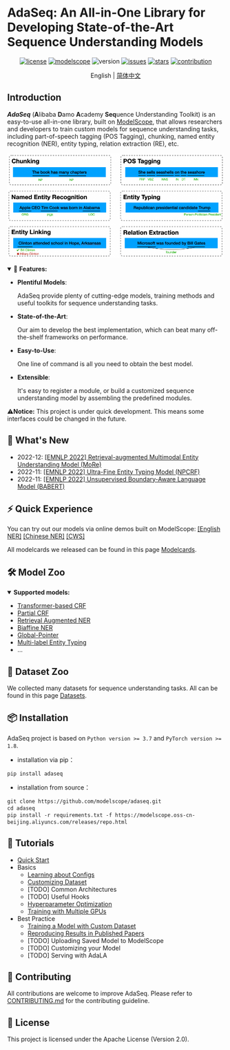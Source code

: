 # AdaSeq: An All-in-One Library for Developing State-of-the-Art Sequence Understanding Models

<div align="center">

[![license](https://img.shields.io/github/license/modelscope/adaseq.svg)](./LICENSE)
[![modelscope](https://img.shields.io/badge/modelscope-1.1.2-624aff.svg)](https://modelscope.cn/)
![version](https://img.shields.io/github/tag/modelscope/adaseq.svg)
[![issues](https://img.shields.io/github/issues/modelscope/adaseq.svg)](https://github.com/modelscope/AdaSeq/issues)
[![stars](https://img.shields.io/github/stars/modelscope/adaseq.svg)](https://github.com/modelscope/AdaSeq/stargazers)
[![contribution](https://img.shields.io/badge/contributions-welcome-brightgreen.svg)](./CONTRIBUTING.md)

</div>

<div align="center">

English | [简体中文](./README_zh.md)

</div>

## Introduction
***AdaSeq*** (**A**libaba **D**amo **A**cademy **Seq**uence Understanding Toolkit) is an easy-to-use all-in-one library, built on [ModelScope](https://modelscope.cn/home), that allows researchers and developers to train custom models for sequence understanding tasks, including part-of-speech tagging (POS Tagging), chunking, named entity recognition (NER), entity typing, relation extraction (RE), etc.

![](./docs/imgs/task_examples_en.png)

<details open>
<summary>🌟 <b>Features:</b></summary>

- **Plentiful Models**:

  AdaSeq provide plenty of cutting-edge models, training methods and useful toolkits for sequence understanding tasks.

- **State-of-the-Art**:

  Our aim to develop the best implementation, which can beat many off-the-shelf frameworks on performance.

- **Easy-to-Use**:

  One line of command is all you need to obtain the best model.

- **Extensible**:

  It's easy to register a module, or build a customized sequence understanding model by assembling the predefined modules.

</details>

⚠️**Notice:** This project is under quick development. This means some interfaces could be changed in the future.

## 📢 What's New
- 2022-12: [[EMNLP 2022] Retrieval-augmented Multimodal Entity Understanding Model (MoRe)](./examples/MoRe)
- 2022-11: [[EMNLP 2022] Ultra-Fine Entity Typing Model (NPCRF)](./examples/NPCRF)
- 2022-11: [[EMNLP 2022] Unsupervised Boundary-Aware Language Model (BABERT)](./examples/babert)

## ⚡ Quick Experience
You can try out our models via online demos built on ModelScope:
[[English NER]](https://modelscope.cn/models/damo/nlp_raner_named-entity-recognition_english-large-news/summary)
[[Chinese NER]](https://modelscope.cn/models/damo/nlp_raner_named-entity-recognition_chinese-base-news/summary)
[[CWS]](https://modelscope.cn/models/damo/nlp_structbert_word-segmentation_chinese-base/summary)

All modelcards we released can be found in this page [Modelcards](./docs/modelcards.md).

## 🛠️ Model Zoo
<details open>
<summary><b>Supported models:</b></summary>

- [Transformer-based CRF](./examples/bert_crf)
- [Partial CRF](./examples/partial_bert_crf)
- [Retrieval Augmented NER](./examples/RaNER)
- [Biaffine NER](./examples/biaffine_ner)
- [Global-Pointer](./examples/global_pointer)
- [Multi-label Entity Typing](./examples/entity_typing)
- ...
</details>

## 💾 Dataset Zoo
We collected many datasets for sequence understanding tasks. All can be found in this page [Datasets](./docs/datasets.md).

## 📦 Installation
AdaSeq project is based on `Python version >= 3.7` and `PyTorch version >= 1.8`.

- installation via pip：
```
pip install adaseq
```

- installation from source：
```
git clone https://github.com/modelscope/adaseq.git
cd adaseq
pip install -r requirements.txt -f https://modelscope.oss-cn-beijing.aliyuncs.com/releases/repo.html
```

## 📖 Tutorials
- [Quick Start](./docs/tutorials/quick_start.md)
- Basics
  - [Learning about Configs](./docs/tutorials/learning_about_configs.md)
  - [Customizing Dataset](./docs/tutorials/customizing_dataset.md)
  - [TODO] Common Architectures
  - [TODO] Useful Hooks
  - [Hyperparameter Optimization](./docs/tutorials/hyperparameter_optimization.md)
  - [Training with Multiple GPUs](./docs/tutorials/training_with_multiple_gpus.md)
- Best Practice
  - [Training a Model with Custom Dataset](./docs/tutorials/training_a_model.md)
  - [Reproducing Results in Published Papers](./docs/tutorials/reproducing_papers.md)
  - [TODO] Uploading Saved Model to ModelScope
  - [TODO] Customizing your Model
  - [TODO] Serving with AdaLA

## 📝 Contributing
All contributions are welcome to improve AdaSeq. Please refer to [CONTRIBUTING.md](./CONTRIBUTING.md) for the contributing guideline.

## 📄 License
This project is licensed under the Apache License (Version 2.0).
